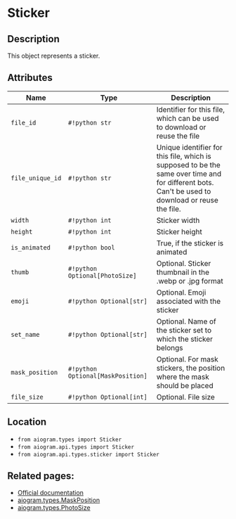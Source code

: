 # Sticker

## Description

This object represents a sticker.


## Attributes

| Name | Type | Description |
| - | - | - |
| `file_id` | `#!python str` | Identifier for this file, which can be used to download or reuse the file |
| `file_unique_id` | `#!python str` | Unique identifier for this file, which is supposed to be the same over time and for different bots. Can't be used to download or reuse the file. |
| `width` | `#!python int` | Sticker width |
| `height` | `#!python int` | Sticker height |
| `is_animated` | `#!python bool` | True, if the sticker is animated |
| `thumb` | `#!python Optional[PhotoSize]` | Optional. Sticker thumbnail in the .webp or .jpg format |
| `emoji` | `#!python Optional[str]` | Optional. Emoji associated with the sticker |
| `set_name` | `#!python Optional[str]` | Optional. Name of the sticker set to which the sticker belongs |
| `mask_position` | `#!python Optional[MaskPosition]` | Optional. For mask stickers, the position where the mask should be placed |
| `file_size` | `#!python Optional[int]` | Optional. File size |



## Location

- `from aiogram.types import Sticker`
- `from aiogram.api.types import Sticker`
- `from aiogram.api.types.sticker import Sticker`

## Related pages:

- [Official documentation](https://core.telegram.org/bots/api#sticker)
- [aiogram.types.MaskPosition](../types/mask_position.md)
- [aiogram.types.PhotoSize](../types/photo_size.md)
